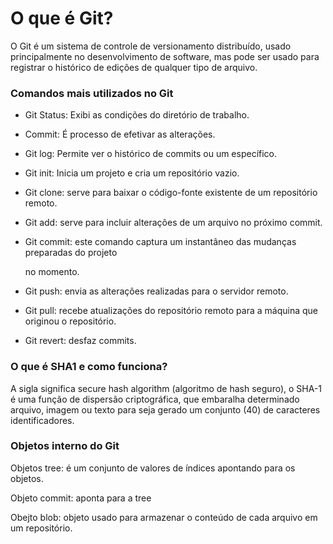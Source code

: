 # O que é Git?

O Git é um sistema de controle de versionamento distribuído, usado principalmente no desenvolvimento de software, mas pode ser usado para registrar o histórico de edições de qualquer tipo de arquivo.

### Comandos mais utilizados no Git

- Git Status: Exibi as condições do diretório de trabalho.

- Commit: É processo de efetivar as alterações.

- Git log: Permite ver o histórico de commits ou um específico.

- Git init: Inicia um projeto e cria um repositório vazio.

- Git clone: serve para baixar o código-fonte existente de um repositório remoto.

- Git add: serve para incluir alterações de um arquivo no próximo commit.

- Git commit: este comando captura um instantâneo das mudanças preparadas do projeto

  no momento.

- Git push: envia as alterações realizadas para o servidor remoto.

- Git pull: recebe atualizações do repositório remoto para a máquina que originou o repositório.

- Git revert: desfaz commits.

### O que é SHA1 e como funciona?

A sigla significa secure hash algorithm (algoritmo de hash seguro), o SHA-1 é uma função de dispersão criptográfica, que embaralha determinado arquivo, imagem ou texto para seja gerado um conjunto (40) de caracteres identificadores.

### Objetos interno do Git

Objetos tree: é um conjunto de valores de índices apontando para os objetos.

Objeto commit: aponta para a tree

Obejto blob: objeto usado para armazenar o conteúdo de cada arquivo em um repositório.